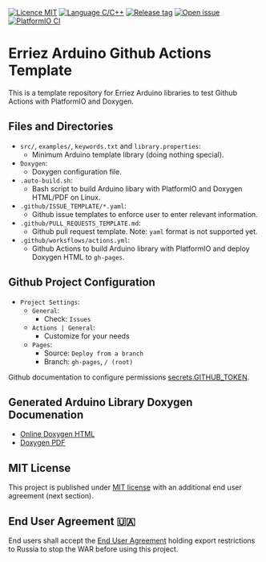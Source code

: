 [![Licence MIT](https://img.shields.io/badge/license-MIT-green)](https://github.com/Erriez/ErriezGithubActionsPlatformIODoxygen/blob/main/LICENSE)
[![Language C/C++](https://img.shields.io/badge/language-C%2FC%2B%2B-informational)](https://github.com/Erriez/ErriezGithubActionsPlatformIODoxygen)
[![Release tag](https://img.shields.io/github/v/release/Erriez/ErriezGithubActionsPlatformIODoxygen?display_name=tag)](https://github.com/Erriez/ErriezGithubActionsPlatformIODoxygen/releases)
[![Open issue](https://shields.io/github/issues-raw/Erriez/ErriezGithubActionsPlatformIODoxygen)](https://github.com/Erriez/ErriezGithubActionsPlatformIODoxygen/issues)
[![PlatformIO CI](https://github.com/Erriez/ErriezGithubActionsPlatformIODoxygen/actions/workflows/actions.yml/badge.svg)](https://github.com/Erriez/ErriezGithubActionsPlatformIODoxygen/actions/workflows/actions.yml)

# Erriez Arduino Github Actions Template

This is a template repository for Erriez Arduino libraries to test Github Actions with PlatformIO and Doxygen.

## Files and Directories
* `src/`, `examples/`, `keywords.txt` and `library.properties`:
    - Minimum Arduino template library (doing nothing special).
* `Doxygen`:
    - Doxygen configuration file.
* `.auto-build.sh`:
    - Bash script to build Arduino libary with PlatformIO and Doxygen HTML/PDF on Linux.
* `.github/ISSUE_TEMPLATE/*.yaml`: 
    - Github issue templates to enforce user to enter relevant information.
* `.github/PULL_REQUESTS_TEMPLATE.md`: 
    - Github pull request template. Note: `yaml` format is not supported yet.
* `.github/worksflows/actions.yml`:
    - Github Actions to build Arduino library with PlatformIO and deploy Doxygen HTML to `gh-pages`.

## Github Project Configuration

- `Project Settings`:
    - `General`:
        - Check: `Issues`
    - `Actions | General`:
        - Customize for your needs
    - `Pages`:
        - Source: `Deploy from a branch`
        - Branch: `gh-pages`, `/ (root)`

Github documentation to configure permissions [secrets.GITHUB_TOKEN](https://docs.github.com/en/actions/security-guides/automatic-token-authentication#modifying-the-permissions-for-the-github_token).

## Generated Arduino Library Doxygen Documenation

* [Online Doxygen HTML](https://erriez.github.io/ErriezGithubActionsPlatformIODoxygen/index.html)
* [Doxygen PDF](https://github.com/Erriez/ErriezGithubActionsPlatformIODoxygen/blob/gh-pages/ErriezTemplateLibrary.pdf)

## MIT License

This project is published under [MIT license](https://github.com/Erriez/ErriezGithubActionsPlatformIODoxygen/blob/main/LICENSE)
with an additional end user agreement (next section).

## End User Agreement :ukraine:

End users shall accept the [End User Agreement](https://github.com/Erriez/ErriezGithubActionsPlatformIODoxygen/blob/main/END_USER_AGREEMENT.md)
holding export restrictions to Russia to stop the WAR before using this project.
